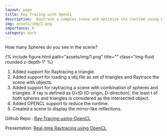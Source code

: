 ```yaml
---
layout: page
title: Ray Tracing with OpenCL
description:  Raytrace a complex scene and optimize the runtime using OPENCL.
img: assets/img/2.png
importance: 6
category: work
---
```


How many Spheres do you see in the scene?


<div class="row">
    <div class="col-sm mt-md-0">
        {% include figure.html path="assets/img/1.png" title="" class="img-fluid rounded z-depth-1" %}
    </div>
</div>

1. Added support for Raytracing a triangle. 
2. Added support for loading a obj file as set of triangles and Raytrace the scene with objects.
3. Added support for raytracing a scene with combination of spheres and triangles. If ray is defined as O+tD (O-origin, D-direction),   the least t of both spheres and triangles is considered as the intersected object.
4. Added OPENCL support to reduce the runtime.
5. Created a scene to display the mirror-like reflections.

Github Repo : <a href="https://github.com/ajaymopidevi/Ray-Tracing-using-OpenCL">Ray-Tracing-using-OpenCL</a>

Presentation: <a href="https://github.com/ajaymopidevi/Ray-Tracing-using-OpenCL/blob/master/Real-Time%20RayTracing%20using%20OpenCL.pdf">Real-time Raytracing using OpenCL</a>